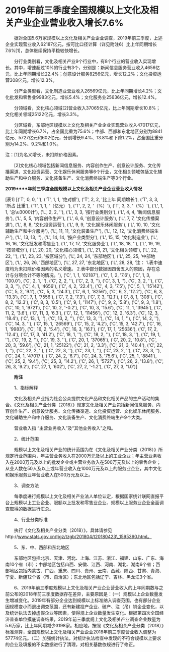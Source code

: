 # 2019年前三季度全国规模以上文化及相关产业企业营业收入增长7.6%

　　据对全国5.6万家规模以上文化及相关产业企业调查，2019年前三季度，上述企业实现营业收入62187亿元，按可比口径计算（详见附注6）比上年同期增长7.6%\[1\]，总体继续保持平稳较快增长。

　　分行业类别看，文化及相关产业9个行业中，有8个行业的营业收入实现增长。其中，增速超过10%的行业有3个，分别是：新闻信息服务营业收入4656亿元，比上年同期增长22.4%；创意设计服务8256亿元，增长12.2%；文化投资运营308亿元，增长12.3%。

　　分产业类型看，文化制造业营业收入26569亿元，比上年同期增长4.2%；文化批发和零售业9983亿元，增长5.4%；文化服务业25636亿元，增长12.4%。

　　分领域看，文化核心领域\[2\]营业收入37065亿元，比上年同期增长10.8%；文化相关领域25122亿元，增长3.3%。

　　分区域看，东部地区规模以上文化及相关产业企业实现营业收入47017亿元，比上年同期增长6.7%，占全国比重为75.6%；中部、西部和东北地区分别为8841亿元、5727亿元和602亿元，分别增长9.4%、13.8%和下降1.2%，占全国比重分别为14.2%、9.2%和1.0%。

注：\[1\]为名义增长，未扣除价格因素。

　　\[2\]文化核心领域包括新闻信息服务、内容创作生产、创意设计服务、文化传播渠道、文化投资运营、文化娱乐休闲服务等6个行业，文化相关领域包括文化辅助生产和中介服务、文化装备生产、文化消费终端生产等3个行业。

**2019****年前三季度全国规模以上文化及相关产业企业营业收入情况**

[表1]
[('T', 0, 0, ''), ('T', 1, 1, '绝对额'), ('T', 2, 2, '比上年 同期增长'), ('T', 3, 3, '所占 比重'), ('T', 1, 1, '（亿元）'), ('T', 2, 2, '（%）'), ('T', 3, 3, '（%）'), ('L', 1, 1, '总\u3000计'), ('L', 2, 2, ''), ('L', 3, 3, '按行业类别分'), ('L', 4, 4, '新闻信息服务'), ('L', 5, 5, '内容创作生产'), ('L', 6, 6, '创意设计服务'), ('L', 7, 7, '文化传播渠道'), ('L', 8, 8, '文化投资运营'), ('L', 9, 9, '文化娱乐休闲服务'), ('L', 10, 10, '文化辅助生产和中介服务'), ('L', 11, 11, '文化装备生产'), ('L', 12, 12, '文化消费终端生产'), ('L', 13, 13, ''), ('L', 14, 14, '按产业类型分'), ('L', 15, 15, '文化制造业'), ('L', 16, 16, '文化批发和零售业'), ('L', 17, 17, '文化服务业'), ('L', 18, 18, ''), ('L', 19, 19, '按领域分'), ('L', 20, 20, '文化核心领域'), ('L', 21, 21, '文化相关领域'), ('L', 22, 22, ''), ('L', 23, 23, '按区域分'), ('L', 24, 24, '东部地区'), ('L', 25, 25, '中部地区'), ('L', 26, 26, '西部地区'), ('L', 27, 27, '东北地区'), ('L', 28, 28, '注： 1.表中速度均为未扣除价格因素的名义增速。 2.表中部分数据因四舍五入的原因，存在总计与分项合计不等的情况。'), ('C', 1, 1, '62187'), ('C', 1, 2, '7.6'), ('C', 1, 3, '100.0'), ('C', 2, 1, ''), ('C', 2, 2, ''), ('C', 2, 3, ''), ('C', 3, 1, ''), ('C', 3, 2, ''), ('C', 3, 3, ''), ('C', 4, 1, '4656'), ('C', 4, 2, '22.4'), ('C', 4, 3, '7.5'), ('C', 5, 1, '15142'), ('C', 5, 2, '9.1'), ('C', 5, 3, '24.3'), ('C', 6, 1, '8256'), ('C', 6, 2, '12.2'), ('C', 6, 3, '13.3'), ('C', 7, 1, '7556'), ('C', 7, 2, '7.3'), ('C', 7, 3, '12.1'), ('C', 8, 1, '308'), ('C', 8, 2, '12.3'), ('C', 8, 3, '0.5'), ('C', 9, 1, '1147'), ('C', 9, 2, '5.8'), ('C', 9, 3, '1.8'), ('C', 10, 1, '9721'), ('C', 10, 2, '-0.2'), ('C', 10, 3, '15.6'), ('C', 11, 1, '3945'), ('C', 11, 2, '3.6'), ('C', 11, 3, '6.3'), ('C', 12, 1, '11456'), ('C', 12, 2, '6.3'), ('C', 12, 3, '18.4'), ('C', 13, 1, ''), ('C', 13, 2, ''), ('C', 13, 3, ''), ('C', 14, 1, ''), ('C', 14, 2, ''), ('C', 14, 3, ''), ('C', 15, 1, '26569'), ('C', 15, 2, '4.2'), ('C', 15, 3, '42.7'), ('C', 16, 1, '9983'), ('C', 16, 2, '5.4'), ('C', 16, 3, '16.1'), ('C', 17, 1, '25636'), ('C', 17, 2, '12.4'), ('C', 17, 3, '41.2'), ('C', 18, 1, ''), ('C', 18, 2, ''), ('C', 18, 3, ''), ('C', 19, 1, ''), ('C', 19, 2, ''), ('C', 19, 3, ''), ('C', 20, 1, '37065'), ('C', 20, 2, '10.8'), ('C', 20, 3, '59.6'), ('C', 21, 1, '25122'), ('C', 21, 2, '3.3'), ('C', 21, 3, '40.4'), ('C', 22, 1, ''), ('C', 22, 2, ''), ('C', 22, 3, ''), ('C', 23, 1, ''), ('C', 23, 2, ''), ('C', 23, 3, ''), ('C', 24, 1, '47017'), ('C', 24, 2, '6.7'), ('C', 24, 3, '75.6'), ('C', 25, 1, '8841'), ('C', 25, 2, '9.4'), ('C', 25, 3, '14.2'), ('C', 26, 1, '5727'), ('C', 26, 2, '13.8'), ('C', 26, 3, '9.2'), ('C', 27, 1, '602'), ('C', 27, 2, '-1.2'), ('C', 27, 3, '1.0')]

　　**附注**

　　1、指标解释

　　文化及相关产业指为社会公众提供文化产品和文化相关产品的生产活动的集合。《文化及相关产业分类（2018）》规定文化及相关产业包括新闻信息服务、内容创作生产、创意设计服务、文化传播渠道、文化投资运营、文化娱乐休闲服务、文化辅助生产和中介服务、文化装备生产、文化消费终端生产9个大类。

　　营业收入指 “主营业务收入”及“其他业务收入”之和。

　　2、统计范围

　　规模以上文化及相关产业的统计范围为在《文化及相关产业分类（2018）》所规定行业范围内，年主营业务收入在2000万元及以上的工业企业；年主营业务收入在2000万元及以上的批发企业或主营业务收入在500万元及以上的零售企业；从业人数在50人及以上或年营业收入在1000万元及以上的服务业企业，其中文化和娱乐服务业年营业收入在500万元及以上。

　　3、调查方法

　　每季度进行规模以上文化及相关产业法人单位认定，根据国家统计联网直报平台上规模以上工业企业、限额以上批发和零售业企业、规模以上服务业企业全面调查取得的数据进行汇总。

　　4、行业分类标准

　　执行《文化及相关产业分类（2018）》，具体请参见http://www.stats.gov.cn/tjgz/tzgb/201804/t20180423\_1595390.html。

　　5、东、中、西部和东北地区

　　东部地区包括北京、天津、河北、上海、江苏、浙江、福建、山东、广东、海南10个省（市）；中部地区包括山西、安徽、江西、河南、湖北、湖南6个省；西部地区包括内蒙古、广西、重庆、四川、贵州、云南、西藏、陕西、甘肃、青海、宁夏、新疆12个省（市、自治区）；东北地区包括辽宁、吉林、黑龙江3个省。

　　6、2019年前三季度规模以上文化及相关产业企业营业收入的上年同期数与之前公布的2018年前三季度数据存在差异，主要原因是：（一）规模以上企业数量发生增减变化。2019年有部分企业达到规模以上标准纳入调查范围，也有部分企业因规模变小而退出调查范围，还有新建投产企业、破产、注（吊）销企业变化，以及统计执法去掉虚假企业等因素，使得规上企业数量发生变化。根据第四次全国经济普查单位摸底调查结果，2019年前三季度规上文化及相关产业调查企业数量为5.6万家，比上年同期减少3198家。相应地，按照《文化及相关产业分类（2018）》标准测算，全国规模以上文化及相关产业企业2018年前三季度营业收入调整为57774亿元。（二）加强统计执法，对统计执法检查中发现的不符合规模以上要求的企业及填报的不实数据进行了清理，对相关基数依规进行了修正。  